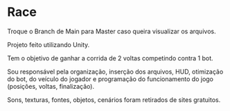 # Race

Troque o Branch de Main para Master caso queira visualizar os arquivos.

Projeto feito utilizando Unity.

Tem o objetivo de ganhar a corrida de 2 voltas competindo contra 1 bot.

Sou responsável pela organização, inserção dos arquivos, HUD, otimização do bot, do veículo do jogador e programação do funcionamento do jogo (posições, voltas, finalização).

Sons, texturas, fontes, objetos, cenários foram retirados de sites gratuitos.
